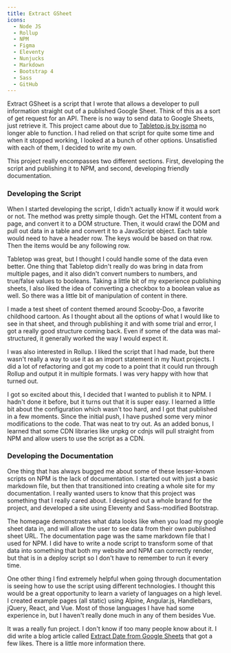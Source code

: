 ```yaml
---
title: Extract GSheet
icons:
  - Node JS
  - Rollup
  - NPM
  - Figma
  - Eleventy
  - Nunjucks
  - Markdown
  - Bootstrap 4
  - Sass
  - GitHub
---
```


Extract GSheet is a script that I wrote that allows a developer to pull information straight out of a published Google Sheet. Think of this as a sort of get request for an API. There is no way to send data to Google Sheets, just retrieve it. This project came about due to [Tabletop.js by jsoma](https://github.com/jsoma/tabletop) no longer able to function. I had relied on that script for quite some time and when it stopped working, I looked at a bunch of other options. Unsatisfied with each of them, I decided to write my own.

This project really encompasses two different sections. First, developing the script and publishing it to NPM, and second, developing friendly documentation.

### Developing the Script

When I started developing the script, I didn't actually know if it would work or not. The method was pretty simple though. Get the HTML content from a page, and convert it to a DOM structure. Then, it would crawl the DOM and pull out data in a table and convert it to a JavaScript object. Each table would need to have a header row. The keys would be based on that row. Then the items would be any following row. 

Tabletop was great, but I thought I could handle some of the data even better. One thing that Tabletop didn't really do was bring in data from multiple pages, and it also didn't convert numbers to numbers, and true/false values to booleans. Taking a little bit of my experience publishing sheets, I also liked the idea of converting a checkbox to a boolean value as well. So there was a little bit of manipulation of content in there. 

<content-img src="/img/projects/extract-gsheet/spreadsheet-screenshot.png" alt="Spreadsheet Screenshot"></content-img>

I made a test sheet of content themed around Scooby-Doo, a favorite childhood cartoon. As I thought about all the options of what I would like to see in that sheet, and through publishing it and with some trial and error, I got a really good structure coming back. Even if some of the data was mal-structured, it generally worked the way I would expect it.

I was also interested in Rollup. I liked the script that I had made, but there wasn't really a way to use it as an import statement in my Nuxt projects. I did a lot of refactoring and got my code to a point that it could run through Rollup and output it in multiple formats. I was very happy with how that turned out.

<content-img src="/img/projects/extract-gsheet/npm-screenshot.png" alt="NPM Screenshot"></content-img>

I got so excited about this, I decided that I wanted to publish it to NPM. I hadn't done it before, but it turns out that it is super easy. I learned a little bit about the configuration which wasn't too hard, and I got that published in a few moments. Since the initial push, I have pushed some very minor modifications to the code. That was neat to try out. As an added bonus, I learned that some CDN libraries like unpkg or cdnjs will pull straight from NPM and allow users to use the script as a CDN. 

### Developing the Documentation

One thing that has always bugged me about some of these lesser-known scripts on NPM is the lack of documentation. I started out with just a basic markdown file, but then that transitioned into creating a whole site for my documentation. I really wanted users to know that this project was something that I really cared about. I designed out a whole brand for the project, and developed a site using Eleventy and Sass-modified Bootstrap. 

<content-img src="/img/projects/extract-gsheet/data-screenshot.png" alt="Data Screenshot" width="400"></content-img>

The homepage demonstrates what data looks like when you load my google sheet data in, and will allow the user to see data from their own published sheet URL. The documentation page was the same markdown file that I used for NPM. I did have to write a node script to transform some of that data into something that both my website and NPM can correctly render, but that is in a deploy script so I don't have to remember to run it every time.

One other thing I find extremely helpful when going through documentation is seeing how to use the script using different technologies. I thought this would be a great opportunity to learn a variety of languages on a high level. I created example pages (all static) using Alpine, Angular.js, Handlebars, jQuery, React, and Vue. Most of those languages I have had some experience in, but I haven't really done much in any of them besides Vue. 

<content-img src="/img/projects/extract-gsheet/extract-gsheet-screenshot.png" alt="Extract GSheet Screenshot"></content-img>

It was a really fun project. I don't know if too many people know about it. I did write a blog article called [Extract Date from Google Sheets](https://dev.to/ngblaylock/extract-data-from-google-sheets-13jn) that got a few likes. There is a little more information there.